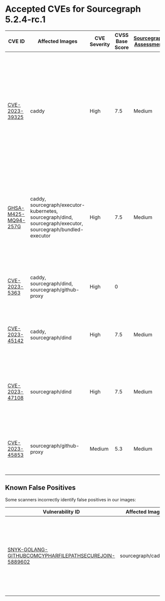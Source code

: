 # Accepted CVEs for Sourcegraph 5.2.4-rc.1

| CVE ID                                                                              | Affected Images                                                                                              | CVE Severity | CVSS Base Score | [Sourcegraph Assessment](../../../engineering/dev/policies/vulnerability-management-policy.md#severity-levels) | CVSS Environmental Score                                                          | Details                                                                                                                                                                                                                                                      |
| ----------------------------------------------------------------------------------- | ------------------------------------------------------------------------------------------------------------ | ------------ | --------------- | -------------------------------------------------------------------------------------------------------------- | --------------------------------------------------------------------------------- | ------------------------------------------------------------------------------------------------------------------------------------------------------------------------------------------------------------------------------------------------------------ |
| [CVE-2023-39325](https://nvd.nist.gov/vuln/detail/CVE-2023-39325)                   | caddy                                                                                                        | High         | 7.5             | Medium                                                                                                         | 4.7                                                                               | The services that are vulnerable to this issue are typically not exposed on the internet. The likelihood of exploitation is low and this does not have a significant impact on the security of the instance. The issue is not present in Sourcegraph itself. |
| [GHSA-M425-MQ94-257G](https://github.com/grpc/grpc-go)                              | caddy, sourcegraph/executor-kubernetes, sourcegraph/dind, sourcegraph/executor, sourcegraph/bundled-executor | High         | 7.5             | Medium                                                                                                         | 5                                                                                 | We are not vulnerable to 'gRPC-Go HTTP/2 Rapid Reset vulnerability' because we do not expose these service directly to the internet and only reacheable through direct access to the infrastructure.                                                         |
| [CVE-2023-5363](http://www.openwall.com/lists/oss-security/2023/10/24/1)            | caddy, sourcegraph/dind, sourcegraph/github-proxy                                                            | High         | 0               |                                                                                                                | NVD had no metrics available at this time (or returned non-200 response for CVE). | We are not vuln for 'openssl: Incorrect cipher key and IV length processing' because.                                                                                                                                                                        |
| [CVE-2023-45142](https://access.redhat.com/security/cve/CVE-2023-45142)             | caddy, sourcegraph/dind                                                                                      | High         | 7.5             | Medium                                                                                                         | 4.7                                                                               | Sourcegarph is not vulnerable since the affected package is not exposed directly to the internet.                                                                                                                                                            |
| [CVE-2023-47108](https://access.redhat.com/security/cve/CVE-2023-47108)             | sourcegraph/dind                                                                                             | High         | 7.5             | Medium                                                                                                         | 4.7                                                                               | We are not vuln for 'opentelemetry-go-contrib: DoS vulnerability in otelgrpc due to unbound cardinality metrics' because.                                                                                                                                    |
| [CVE-2023-45853](https://access.redhat.com/security/cve/CVE-2023-45853#cve-cvss-v3) | sourcegraph/github-proxy                                                                                     | Medium       | 5.3             | Medium                                                                                                         | 5.3                                                                               | Sourcegarph is not vulnerable since the affected package is not exposed directly to the internet.                                                                                                                                                            |

## Known False Positives

Some scanners incorrectly identify false positives in our images:

| Vulnerability ID                                                                                                                             | Affected Images      | Note                                                                                                                          |
| -------------------------------------------------------------------------------------------------------------------------------------------- | -------------------- | ----------------------------------------------------------------------------------------------------------------------------- |
| [SNYK-GOLANG-GITHUBCOMCYPHARFILEPATHSECUREJOIN-5889602](https://security.snyk.io/vuln/SNYK-GOLANG-GITHUBCOMCYPHARFILEPATHSECUREJOIN-5889602) | sourcegraph/cadvisor | This potential security issue only affects `filepath-securejoin` when used on Windows - all Sourcegraph deployments use Linux |
